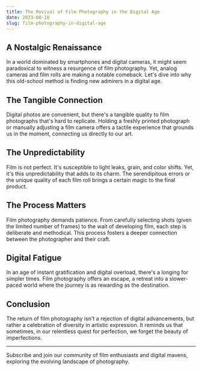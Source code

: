 ```yaml
---
title: The Revival of Film Photography in the Digital Age
date: 2023-08-18
slug: film-photography-in-digital-age
---
```


## A Nostalgic Renaissance

In a world dominated by smartphones and digital cameras, it might seem paradoxical to witness a resurgence of film photography. Yet, analog cameras and film rolls are making a notable comeback. Let's dive into why this old-school method is finding new admirers in a digital age.

## The Tangible Connection

Digital photos are convenient, but there's a tangible quality to film photographs that's hard to replicate. Holding a freshly printed photograph or manually adjusting a film camera offers a tactile experience that grounds us in the moment, connecting us directly to our art.

## The Unpredictability

Film is not perfect. It's susceptible to light leaks, grain, and color shifts. Yet, it's this unpredictability that adds to its charm. The serendipitous errors or the unique quality of each film roll brings a certain magic to the final product.

## The Process Matters

Film photography demands patience. From carefully selecting shots (given the limited number of frames) to the wait of developing film, each step is deliberate and methodical. This process fosters a deeper connection between the photographer and their craft.

## Digital Fatigue

In an age of instant gratification and digital overload, there's a longing for simpler times. Film photography offers an escape, a retreat into a slower-paced world where the journey is as rewarding as the destination.

## Conclusion

The return of film photography isn't a rejection of digital advancements, but rather a celebration of diversity in artistic expression. It reminds us that sometimes, in our relentless quest for perfection, we forget the beauty of imperfections.

---

Subscribe and join our community of film enthusiasts and digital mavens, exploring the evolving landscape of photography.
